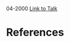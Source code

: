 

04-2000
[Link to Talk](https://www.churchofjesuschrist.org/study/general-conference/2000/04/sunday-morning-session?lang=eng)



# References

